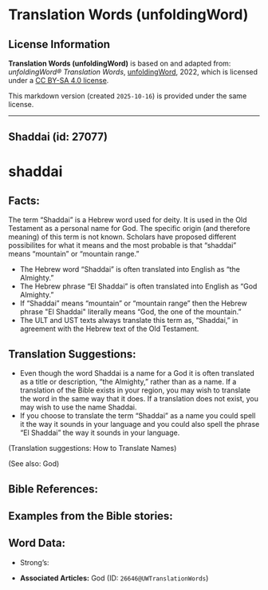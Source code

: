 # Translation Words (unfoldingWord)

## License Information

**Translation Words (unfoldingWord)** is based on and adapted from: _unfoldingWord® Translation Words_, [unfoldingWord](https://unfoldingword.org/utw), 2022, which is licensed under a [CC BY-SA 4.0 license](https://creativecommons.org/licenses/by-sa/4.0/legalcode.en).

This markdown version (created `2025-10-16`) is provided under the same license.



--------------------------------

## Shaddai (id: 27077)

shaddai
=======

Facts:
------

The term “Shaddai” is a Hebrew word used for deity. It is used in the Old Testament as a personal name for God. The specific origin (and therefore meaning) of this term is not known. Scholars have proposed different possibilites for what it means and the most probable is that “shaddai” means “mountain” or “mountain range.”

* The Hebrew word “Shaddai” is often translated into English as “the Almighty.”
* The Hebrew phrase “El Shaddai” is often translated into English as “God Almighty.”
* If “Shaddai” means “mountain” or “mountain range” then the Hebrew phrase "El Shaddai" literally means “God, the one of the mountain.”
* The ULT and UST texts always translate this term as, “Shaddai,” in agreement with the Hebrew text of the Old Testament.

Translation Suggestions:
------------------------

* Even though the word Shaddai is a name for a God it is often translated as a title or description, “the Almighty,” rather than as a name. If a translation of the Bible exists in your region, you may wish to translate the word in the same way that it does. If a translation does not exist, you may wish to use the name Shaddai.
* If you choose to translate the term “Shaddai” as a name you could spell it the way it sounds in your language and you could also spell the phrase “El Shaddai” the way it sounds in your language.

(Translation suggestions: How to Translate Names)

(See also: God)

Bible References:
-----------------

Examples from the Bible stories:
--------------------------------

Word Data:
----------

* Strong’s:

* **Associated Articles:** God (ID: `26646@UWTranslationWords`)

